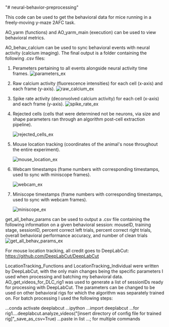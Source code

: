 "# neural-behavior-preprocessing" 

This code can be used to get the behavioral data for mice running in a freely-moving y-maze 2AFC task.

AO_yarm (functions) and AO_yarm_main (execution) can be used to view behavioral metrics.

AO_behav_calcium can be used to sync behavioral events with neural activity (calcium imaging).
The final output is a folder containing the following .csv files:
1) Perameters pertaining to all events alongside neural activity time frames.
  ![parameters_ex](https://github.com/aozgur360/neural-behavior-preprocessing/assets/77759136/f302fba5-630d-44d7-beeb-a99aa553b5c5)
2) Raw calcium activity (fluorescence intensities) for each cell (x-axis) and each frame (y-axis).
   ![raw_calcium_ex](https://github.com/aozgur360/neural-behavior-preprocessing/assets/77759136/57c1e3ee-38d9-4a33-8ba7-056b6f1a76e2)
3) Spike rate activity (deconvolved calcium activity) for each cell (x-axis) and each frame (y-axis).
   ![spike_rate_ex](https://github.com/aozgur360/neural-behavior-preprocessing/assets/77759136/8f1bbf06-45ff-425f-9f6a-d973a939094d)
4) Rejected cells (cells that were determined not be neurons, via size and shape parameters ran through an algorithm post-cell extraction pipeline).
   
   ![rejected_cells_ex](https://github.com/aozgur360/neural-behavior-preprocessing/assets/77759136/5574cfff-7308-4f9f-8269-d2bec3e8356c)
5) Mouse location tracking (coordinates of the animal's nose throughout the entire experiment).
   
   ![mouse_location_ex](https://github.com/aozgur360/neural-behavior-preprocessing/assets/77759136/2173c357-bd8f-4e00-8840-7ef120c2cb13)
6) Webcam timestamps (frame numbers with corresponding timestamps, used to sync with miniscope frames).

    ![webcam_ex](https://github.com/aozgur360/neural-behavior-preprocessing/assets/77759136/9837c5e7-ec63-4fea-a32f-77037bad5b7e)
7) Miniscope timestamps (frame numbers with corresponding timestamps, used to sync with webcam frames).
    
    ![miniscope_ex](https://github.com/aozgur360/neural-behavior-preprocessing/assets/77759136/d3a9700e-1682-413e-9dbf-ba90f022f680)

get_all_behav_params can be used to output a .csv file containing the following information on a given behavioral session:
mouseID, training stage, sessionID, percent correct left trials, percent correct right trials, overall behavioral performance accuracy, and number of clean trials
![get_all_behav_params_ex](https://github.com/aozgur360/neural-behavior-preprocessing/assets/77759136/2204f684-4f46-4cfe-bdb3-7c4c14673fde)

For mouse location tracking, all credit goes to DeepLabCut: https://github.com/DeepLabCut/DeepLabCut

LocationTracking_Functions and LocationTracking_Individual were written by DeepLabCut, with the only main changes being the specific parameters I used when processing and batching my behavioral data.
AO_get_videos_for_DLC_rig1 was used to generate a list of sessionIDs ready for processing with DeepLabCut. The parameters can be changed to be used on other behavioral rigs for which the algorithm was
separately trained on. For batch processing I used the following steps:

...conda activate deeplabcut
...ipython
...import deeplabcut
...for rig1....deeplabcut.analyze_videos("[insert directory of config file for trained rig]",,save_as_csv=True)
...paste in list
...; for multiple commands






